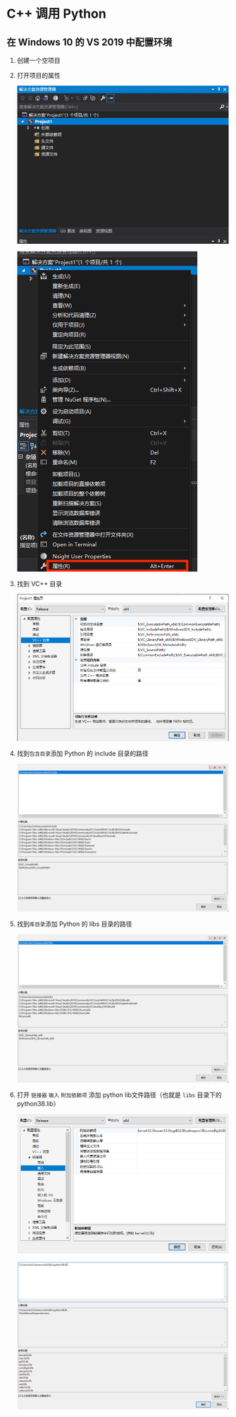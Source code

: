 # C++ 调用 Python

## 在 Windows 10 的 VS 2019 中配置环境

1. 创建一个空项目

2. 打开项目的属性

    ![Snipaste_2021-02-01_17-01-13](media/16119923196075/Snipaste_2021-02-01_17-01-13.png)

    ![Snipaste_2021-02-01_17-01-33](media/16119923196075/Snipaste_2021-02-01_17-01-33.png)

3. 找到 VC++ 目录

    ![Snipaste_2021-02-01_17-01-55](media/16119923196075/Snipaste_2021-02-01_17-01-55.png)

4. 找到`包含目录`添加 Python 的 include 目录的路径

    ![Snipaste_2021-02-01_17-04-13](media/16119923196075/Snipaste_2021-02-01_17-04-13.png)

5. 找到`库目录`添加 Python 的 libs 目录的路径

    ![Snipaste_2021-02-01_17-04-51](media/16119923196075/Snipaste_2021-02-01_17-04-51.png)

6. 打开 `链接器` `输入` `附加依赖项` 添加 python lib文件路径（也就是 `libs` 目录下的python38.lib）

    ![Snipaste_2021-02-01_17-05-04](media/16119923196075/Snipaste_2021-02-01_17-05-04.png)

    ![Snipaste_2021-02-01_17-05-49](media/16119923196075/Snipaste_2021-02-01_17-05-49.png)
